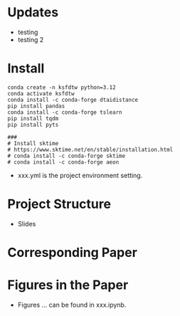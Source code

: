 # Updates
- testing
- testing 2

# Install
```
conda create -n ksfdtw python=3.12
conda activate ksfdtw
conda install -c conda-forge dtaidistance
pip install pandas
conda install -c conda-forge tslearn
pip install tqdm
pip install pyts

###
# Install sktime
# https://www.sktime.net/en/stable/installation.html
# conda install -c conda-forge sktime  
# conda install -c conda-forge aeon
```
- xxx.yml is the project environment setting.
# Project Structure
- Slides

# Corresponding Paper

# Figures in the Paper
- Figures ... can be found in xxx.ipynb.
